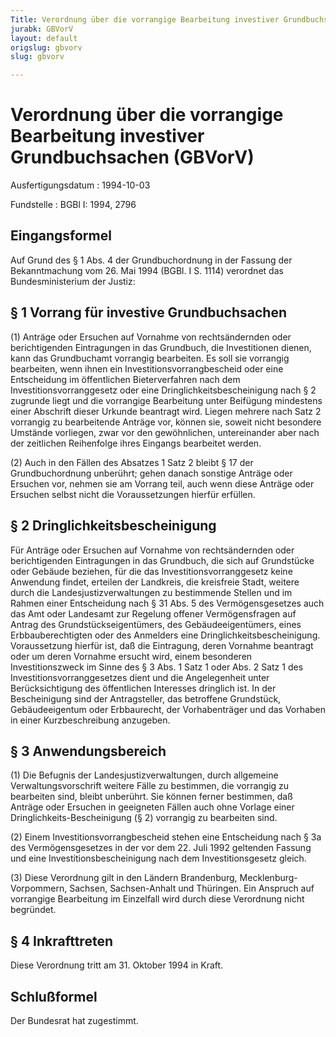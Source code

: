 ```yaml
---
Title: Verordnung über die vorrangige Bearbeitung investiver Grundbuchsachen
jurabk: GBVorV
layout: default
origslug: gbvorv
slug: gbvorv

---
```


# Verordnung über die vorrangige Bearbeitung investiver Grundbuchsachen (GBVorV)

Ausfertigungsdatum
:   1994-10-03

Fundstelle
:   BGBl I: 1994, 2796

## Eingangsformel

Auf Grund des § 1 Abs. 4 der Grundbuchordnung in der Fassung der
Bekanntmachung vom 26. Mai 1994 (BGBl. I S. 1114) verordnet das
Bundesministerium der Justiz:

## § 1 Vorrang für investive Grundbuchsachen

(1) Anträge oder Ersuchen auf Vornahme von rechtsändernden oder
berichtigenden Eintragungen in das Grundbuch, die Investitionen
dienen, kann das Grundbuchamt vorrangig bearbeiten. Es soll sie
vorrangig bearbeiten, wenn ihnen ein Investitionsvorrangbescheid oder
eine Entscheidung im öffentlichen Bieterverfahren nach dem
Investitionsvorranggesetz oder eine Dringlichkeitsbescheinigung nach §
2 zugrunde liegt und die vorrangige Bearbeitung unter Beifügung
mindestens einer Abschrift dieser Urkunde beantragt wird. Liegen
mehrere nach Satz 2 vorrangig zu bearbeitende Anträge vor, können sie,
soweit nicht besondere Umstände vorliegen, zwar vor den gewöhnlichen,
untereinander aber nach der zeitlichen Reihenfolge ihres Eingangs
bearbeitet werden.

(2) Auch in den Fällen des Absatzes 1 Satz 2 bleibt § 17 der
Grundbuchordnung unberührt; gehen danach sonstige Anträge oder
Ersuchen vor, nehmen sie am Vorrang teil, auch wenn diese Anträge oder
Ersuchen selbst nicht die Voraussetzungen hierfür erfüllen.

## § 2 Dringlichkeitsbescheinigung

Für Anträge oder Ersuchen auf Vornahme von rechtsändernden oder
berichtigenden Eintragungen in das Grundbuch, die sich auf Grundstücke
oder Gebäude beziehen, für die das Investitionsvorranggesetz keine
Anwendung findet, erteilen der Landkreis, die kreisfreie Stadt,
weitere durch die Landesjustizverwaltungen zu bestimmende Stellen und
im Rahmen einer Entscheidung nach § 31 Abs. 5 des Vermögensgesetzes
auch das Amt oder Landesamt zur Regelung offener Vermögensfragen auf
Antrag des Grundstückseigentümers, des Gebäudeeigentümers, eines
Erbbauberechtigten oder des Anmelders eine
Dringlichkeitsbescheinigung. Voraussetzung hierfür ist, daß die
Eintragung, deren Vornahme beantragt oder um deren Vornahme ersucht
wird, einem besonderen Investitionszweck im Sinne des § 3 Abs. 1 Satz
1 oder Abs. 2 Satz 1 des Investitionsvorranggesetzes dient und die
Angelegenheit unter Berücksichtigung des öffentlichen Interesses
dringlich ist. In der Bescheinigung sind der Antragsteller, das
betroffene Grundstück, Gebäudeeigentum oder Erbbaurecht, der
Vorhabenträger und das Vorhaben in einer Kurzbeschreibung anzugeben.

## § 3 Anwendungsbereich

(1) Die Befugnis der Landesjustizverwaltungen, durch allgemeine
Verwaltungsvorschrift weitere Fälle zu bestimmen, die vorrangig zu
bearbeiten sind, bleibt unberührt. Sie können ferner bestimmen, daß
Anträge oder Ersuchen in geeigneten Fällen auch ohne Vorlage einer
Dringlichkeits-Bescheinigung (§ 2) vorrangig zu bearbeiten sind.

(2) Einem Investitionsvorrangbescheid stehen eine Entscheidung nach §
3a des Vermögensgesetzes in der vor dem 22. Juli 1992 geltenden
Fassung und eine Investitionsbescheinigung nach dem Investitionsgesetz
gleich.

(3) Diese Verordnung gilt in den Ländern Brandenburg, Mecklenburg-
Vorpommern, Sachsen, Sachsen-Anhalt und Thüringen. Ein Anspruch auf
vorrangige Bearbeitung im Einzelfall wird durch diese Verordnung nicht
begründet.

## § 4 Inkrafttreten

Diese Verordnung tritt am 31. Oktober 1994 in Kraft.

## Schlußformel

Der Bundesrat hat zugestimmt.

